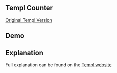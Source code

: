 ## Templ Counter

[Original Templ Version](https://templ.guide/server-side-rendering/example-counter-application/)

## Demo

<div id="container" data-on-load="get('/examples/templ_counter/data')">
</div>

## Explanation

Full explanation can be found on the [Templ website](https://templ.guide/server-side-rendering/datastar/)
